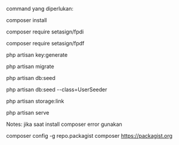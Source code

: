 command yang diperlukan:

composer install

composer require setasign/fpdi

composer require setasign/fpdf

php artisan key:generate

php artisan migrate

php artisan db:seed

php artisan db:seed --class=UserSeeder

php artisan storage:link

php artisan serve

Notes: jika saat install composer error gunakan

composer config -g repo.packagist composer https://packagist.org 
